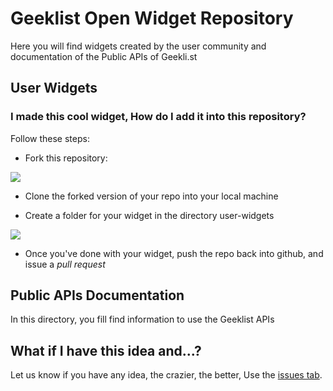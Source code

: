# Geeklist Open Widget Repository

Here you will find widgets created by the user community and documentation of the Public APIs of Geekli.st

## User Widgets

### I made this cool widget, How do I add it into this repository?

Follow these steps:

- Fork this repository:

<img src="http://a.yfrog.com/img644/2878/aeqp.png" />

- Clone the forked version of your repo into your local machine

- Create a folder for your widget in the directory user-widgets

<img src="http://desmond.yfrog.com/Himg619/scaled.php?tn=0&server=619&filename=wazq.png&xsize=640&ysize=640" />

- Once you've done with your widget, push the repo back into github, and issue a *pull request*

## Public APIs Documentation

In this directory, you fill find information to use the Geeklist APIs

## What if I have this idea and...?

Let us know if you have any idea, the crazier, the better, Use the [issues tab](https://github.com/geeklist/widgets/issues).
